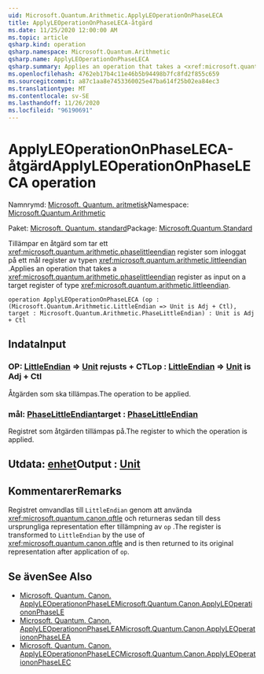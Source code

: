 ```yaml
---
uid: Microsoft.Quantum.Arithmetic.ApplyLEOperationOnPhaseLECA
title: ApplyLEOperationOnPhaseLECA-åtgärd
ms.date: 11/25/2020 12:00:00 AM
ms.topic: article
qsharp.kind: operation
qsharp.namespace: Microsoft.Quantum.Arithmetic
qsharp.name: ApplyLEOperationOnPhaseLECA
qsharp.summary: Applies an operation that takes a <xref:microsoft.quantum.arithmetic.phaselittleendian> register as input on a target register of type <xref:microsoft.quantum.arithmetic.littleendian>.
ms.openlocfilehash: 4762eb17b4c11e46b5b94498b7fc8fd2f855c659
ms.sourcegitcommit: a87c1aa8e7453360025e47ba614f25b02ea84ec3
ms.translationtype: MT
ms.contentlocale: sv-SE
ms.lasthandoff: 11/26/2020
ms.locfileid: "96190691"
---
```

# <a name="applyleoperationonphaseleca-operation"></a><span data-ttu-id="c3c0f-102">ApplyLEOperationOnPhaseLECA-åtgärd</span><span class="sxs-lookup"><span data-stu-id="c3c0f-102">ApplyLEOperationOnPhaseLECA operation</span></span>

<span data-ttu-id="c3c0f-103">Namnrymd: [Microsoft. Quantum. aritmetisk](xref:Microsoft.Quantum.Arithmetic)</span><span class="sxs-lookup"><span data-stu-id="c3c0f-103">Namespace: [Microsoft.Quantum.Arithmetic](xref:Microsoft.Quantum.Arithmetic)</span></span>

<span data-ttu-id="c3c0f-104">Paket: [Microsoft. Quantum. standard](https://nuget.org/packages/Microsoft.Quantum.Standard)</span><span class="sxs-lookup"><span data-stu-id="c3c0f-104">Package: [Microsoft.Quantum.Standard](https://nuget.org/packages/Microsoft.Quantum.Standard)</span></span>


<span data-ttu-id="c3c0f-105">Tillämpar en åtgärd som tar ett <xref:microsoft.quantum.arithmetic.phaselittleendian> register som inloggat på ett mål register av typen <xref:microsoft.quantum.arithmetic.littleendian> .</span><span class="sxs-lookup"><span data-stu-id="c3c0f-105">Applies an operation that takes a <xref:microsoft.quantum.arithmetic.phaselittleendian> register as input on a target register of type <xref:microsoft.quantum.arithmetic.littleendian>.</span></span>

```qsharp
operation ApplyLEOperationOnPhaseLECA (op : (Microsoft.Quantum.Arithmetic.LittleEndian => Unit is Adj + Ctl), target : Microsoft.Quantum.Arithmetic.PhaseLittleEndian) : Unit is Adj + Ctl
```


## <a name="input"></a><span data-ttu-id="c3c0f-106">Indata</span><span class="sxs-lookup"><span data-stu-id="c3c0f-106">Input</span></span>

### <a name="op--littleendian--unit--is-adj--ctl"></a><span data-ttu-id="c3c0f-107">OP: [LittleEndian](xref:Microsoft.Quantum.Arithmetic.LittleEndian) => [Unit](xref:microsoft.quantum.lang-ref.unit)  rejusts + CTL</span><span class="sxs-lookup"><span data-stu-id="c3c0f-107">op : [LittleEndian](xref:Microsoft.Quantum.Arithmetic.LittleEndian) => [Unit](xref:microsoft.quantum.lang-ref.unit)  is Adj + Ctl</span></span>

<span data-ttu-id="c3c0f-108">Åtgärden som ska tillämpas.</span><span class="sxs-lookup"><span data-stu-id="c3c0f-108">The operation to be applied.</span></span>


### <a name="target--phaselittleendian"></a><span data-ttu-id="c3c0f-109">mål: [PhaseLittleEndian](xref:Microsoft.Quantum.Arithmetic.PhaseLittleEndian)</span><span class="sxs-lookup"><span data-stu-id="c3c0f-109">target : [PhaseLittleEndian](xref:Microsoft.Quantum.Arithmetic.PhaseLittleEndian)</span></span>

<span data-ttu-id="c3c0f-110">Registret som åtgärden tillämpas på.</span><span class="sxs-lookup"><span data-stu-id="c3c0f-110">The register to which the operation is applied.</span></span>



## <a name="output--unit"></a><span data-ttu-id="c3c0f-111">Utdata: [enhet](xref:microsoft.quantum.lang-ref.unit)</span><span class="sxs-lookup"><span data-stu-id="c3c0f-111">Output : [Unit](xref:microsoft.quantum.lang-ref.unit)</span></span>



## <a name="remarks"></a><span data-ttu-id="c3c0f-112">Kommentarer</span><span class="sxs-lookup"><span data-stu-id="c3c0f-112">Remarks</span></span>

<span data-ttu-id="c3c0f-113">Registret omvandlas till `LittleEndian` genom att använda <xref:microsoft.quantum.canon.qftle> och returneras sedan till dess ursprungliga representation efter tillämpning av `op` .</span><span class="sxs-lookup"><span data-stu-id="c3c0f-113">The register is transformed to `LittleEndian` by the use of <xref:microsoft.quantum.canon.qftle> and is then returned to its original representation after application of `op`.</span></span>

## <a name="see-also"></a><span data-ttu-id="c3c0f-114">Se även</span><span class="sxs-lookup"><span data-stu-id="c3c0f-114">See Also</span></span>

- [<span data-ttu-id="c3c0f-115">Microsoft. Quantum. Canon. ApplyLEOperationonPhaseLE</span><span class="sxs-lookup"><span data-stu-id="c3c0f-115">Microsoft.Quantum.Canon.ApplyLEOperationonPhaseLE</span></span>](xref:Microsoft.Quantum.Canon.ApplyLEOperationonPhaseLE)
- [<span data-ttu-id="c3c0f-116">Microsoft. Quantum. Canon. ApplyLEOperationonPhaseLEA</span><span class="sxs-lookup"><span data-stu-id="c3c0f-116">Microsoft.Quantum.Canon.ApplyLEOperationonPhaseLEA</span></span>](xref:Microsoft.Quantum.Canon.ApplyLEOperationonPhaseLEA)
- [<span data-ttu-id="c3c0f-117">Microsoft. Quantum. Canon. ApplyLEOperationonPhaseLEC</span><span class="sxs-lookup"><span data-stu-id="c3c0f-117">Microsoft.Quantum.Canon.ApplyLEOperationonPhaseLEC</span></span>](xref:Microsoft.Quantum.Canon.ApplyLEOperationonPhaseLEC)